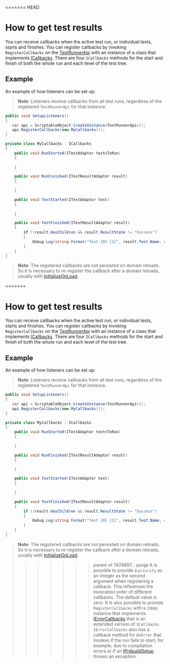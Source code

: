 <<<<<<< HEAD
# How to get test results
You can receive callbacks when the active test run, or individual tests, starts and finishes. You can register callbacks by invoking `RegisterCallbacks` on the [TestRunnerApi](./reference-test-runner-api.md) with an instance of a class that implements [ICallbacks](./reference-icallbacks.md). There are four `ICallbacks` methods for the start and finish of both the whole run and each level of the test tree. 

## Example
An example of how listeners can be set up: 

> **Note**: Listeners receive callbacks from all test runs, regardless of the registered `TestRunnerApi` for that instance.

``` C#
public void SetupListeners()
{
   var api = ScriptableObject.CreateInstance<TestRunnerApi>();
   api.RegisterCallbacks(new MyCallbacks());
}

private class MyCallbacks : ICallbacks
{
    public void RunStarted(ITestAdaptor testsToRun)
    {
       
    }

    public void RunFinished(ITestResultAdaptor result)
    {
       
    }

    public void TestStarted(ITestAdaptor test)
    {
       
    }

    public void TestFinished(ITestResultAdaptor result)
    {
        if (!result.HasChildren && result.ResultState != "Success")
        {
            Debug.Log(string.Format("Test {0} {1}", result.Test.Name, result.ResultState));
        }
    }
}
```

> **Note**: The registered callbacks are not persisted on domain reloads. So it is necessary to re-register the callback after a domain reloads, usually with [InitializeOnLoad](https://docs.unity3d.com/Manual/RunningEditorCodeOnLaunch.html).

=======
# How to get test results
You can receive callbacks when the active test run, or individual tests, starts and finishes. You can register callbacks by invoking `RegisterCallbacks` on the [TestRunnerApi](./reference-test-runner-api.md) with an instance of a class that implements [ICallbacks](./reference-icallbacks.md). There are four `ICallbacks` methods for the start and finish of both the whole run and each level of the test tree. 

## Example
An example of how listeners can be set up: 

> **Note**: Listeners receive callbacks from all test runs, regardless of the registered `TestRunnerApi` for that instance.

``` C#
public void SetupListeners()
{
   var api = ScriptableObject.CreateInstance<TestRunnerApi>();
   api.RegisterCallbacks(new MyCallbacks());
}

private class MyCallbacks : ICallbacks
{
    public void RunStarted(ITestAdaptor testsToRun)
    {
       
    }

    public void RunFinished(ITestResultAdaptor result)
    {
       
    }

    public void TestStarted(ITestAdaptor test)
    {
       
    }

    public void TestFinished(ITestResultAdaptor result)
    {
        if (!result.HasChildren && result.ResultState != "Success")
        {
            Debug.Log(string.Format("Test {0} {1}", result.Test.Name, result.ResultState));
        }
    }
}
```

> **Note**: The registered callbacks are not persisted on domain reloads. So it is necessary to re-register the callback after a domain reloads, usually with [InitializeOnLoad](https://docs.unity3d.com/Manual/RunningEditorCodeOnLaunch.html).

>>>>>>> parent of 7474897... purge
It is possible to provide a `priority` as an integer as the second argument when registering a callback. This influences the invocation order of different callbacks. The default value is zero. It is also possible to provide `RegisterCallbacks` with a class instance that implements [IErrorCallbacks](./reference-ierror-callbacks.md) that is an extended version of `ICallbacks`. `IErrorCallbacks` also has a callback method for `OnError` that invokes if the run fails to start, for example, due to compilation errors or if an [IPrebuildSetup](./reference-setup-and-cleanup.md) throws an exception. 